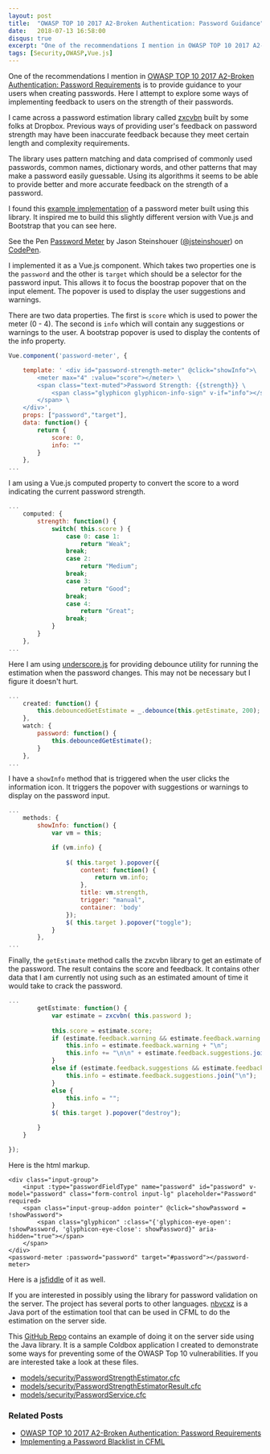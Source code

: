 ```yaml
---
layout: post
title:  "OWASP TOP 10 2017 A2-Broken Authentication: Password Guidance"
date:   2018-07-13 16:58:00
disqus: true
excerpt: "One of the recommendations I mention in OWASP TOP 10 2017 A2-Broken Authentication: Password Requirements is to provide guidance to your users when creating passwords. Here I attempt to explore some ways of implementing feedback to users on the strength of their passwords."
tags: [Security,OWASP,Vue.js]
---
```


One of the recommendations I mention in [OWASP TOP 10 2017 A2-Broken Authentication: Password Requirements](/2018/06/30/owasp-top-10-broken-authentication-password-requirements.html) is to provide guidance to your users when creating passwords. Here I attempt to explore some ways of implementing feedback to users on the strength of their passwords.

I came across a password estimation library called [zxcvbn](https://github.com/dropbox/zxcvbn) built by some folks at Dropbox. Previous ways of providing user's feedback on password strength may have been inaccurate feedback because they meet certain length and complexity requirements. 

The library uses pattern matching and data comprised of commonly used passwords, common names, dictionary words, and other patterns that may make a password easily guessable. Using its algorithms it seems to be able to provide better and more accurate feedback on the strength of a password.

I found this [example implementation](https://css-tricks.com/password-strength-meter/) of a password meter built using this library. It inspired me to build this slightly different version with Vue.js and Bootstrap that you can see here.

<p data-height="600" data-theme-id="0" data-slug-hash="YjPaKv" data-default-tab="result" data-user="jsteinshouer" data-embed-version="2" data-pen-title="Password Meter" class="codepen">See the Pen <a href="https://codepen.io/jsteinshouer/pen/YjPaKv/">Password Meter</a> by Jason Steinshouer (<a href="https://codepen.io/jsteinshouer">@jsteinshouer</a>) on <a href="https://codepen.io">CodePen</a>.</p>
<script async src="https://static.codepen.io/assets/embed/ei.js"></script>

I implemented it as a Vue.js component. Which takes two properties one is the `password` and the other is `target` which should be a selector for the password input. This allows it to focus the boostrap popover that on the input element. The popover is used to display the user suggestions and warnings.

There are two data properties. The first is `score` which is used to power the meter (0 - 4). The second is `info` which will contain any suggestions or warnings to the user. A bootstrap popover is used to display the contents of the info property.

```javascript
Vue.component('password-meter', {

    template: ' <div id="password-strength-meter" @click="showInfo">\
        <meter max="4" :value="score"></meter> \
        <span class="text-muted">Password Strength: {{strength}} \
            <span class="glyphicon glyphicon-info-sign" v-if="info"></span> \
        </span> \
    </div>',
    props: ["password","target"],
    data: function() {
        return {
            score: 0,
            info: ""
        }
    },
...
```

I am using a Vue.js computed property to convert the score to a word indicating the current password strength.


```javascript
...
    computed: {
        strength: function() {
            switch( this.score ) {
                case 0: case 1:
                    return "Weak";
                break;
                case 2:
                    return "Medium";
                break;
                case 3:
                    return "Good";
                break;
                case 4:
                    return "Great";
                break;
            }
        }
    },
...
```

Here I am using [underscore.js](https://underscorejs.org/) for providing debounce utility for running the estimation when the password changes. This may not be necessary but I figure it doesn't hurt. 

```javascript
...
    created: function() {
        this.debouncedGetEstimate = _.debounce(this.getEstimate, 200);
    },
    watch: {
        password: function() {
            this.debouncedGetEstimate();
        }
    },
...
```

I have a `showInfo` method that is triggered when the user clicks the information icon. It triggers the popover with suggestions or warnings to display on the password input. 

```javascript
...
    methods: {
        showInfo: function() {
            var vm = this;

            if (vm.info) {
            
                $( this.target ).popover({
                    content: function() {
                        return vm.info;
                    },
                    title: vm.strength,
                    trigger: "manual",
                    container: 'body'
                });
                $( this.target ).popover("toggle");
            }
        }, 
...
```

Finally, the `getEstimate` method calls the zxcvbn library to get an estimate of the password. The result contains the score and feedback. It contains other data that I am currently not using such as an estimated amount of time it would take to crack the password.

```javascript
...
        getEstimate: function() {
            var estimate = zxcvbn( this.password );
            
            this.score = estimate.score;
            if (estimate.feedback.warning && estimate.feedback.warning.length && this.score < 3) {
                this.info = estimate.feedback.warning + "\n";
                this.info += "\n\n" + estimate.feedback.suggestions.join("\n");
            }
            else if (estimate.feedback.suggestions && estimate.feedback.suggestions.length && this.score < 3) {
                this.info = estimate.feedback.suggestions.join("\n");
            }
            else {
                this.info = "";
            }
            $( this.target ).popover("destroy");

        }
    }

});
```

Here is the html markup.

```markup
<div class="input-group">
	<input :type="passwordFieldType" name="password" id="password" v-model="password" class="form-control input-lg" placeholder="Password" required>
	<span class="input-group-addon pointer" @click="showPassword = !showPassword">
		<span class="glyphicon" :class="{'glyphicon-eye-open': !showPassword, 'glyphicon-eye-close': showPassword}" aria-hidden="true"></span>
	</span>
</div>
<password-meter :password="password" target="#password"></password-meter>
```

Here is a [jsfiddle](http://jsfiddle.net/steinshouerj/r67e4fcj) of it as well. 

If you are interested in possibly using the library for password validation on the server. The project has several ports to other languages. [nbvcxz](https://github.com/GoSimpleLLC/nbvcxz) is a Java port of the estimation tool that can be used in CFML to do the estimation on the server side.

This [GitHub Repo](https://github.com/jsteinshouer/owasp-demo-cfml) contains an example of doing it on the server side using the Java library. It is a sample Coldbox application I created to demonstrate some ways for preventing some of the OWASP Top 10 vulnerabilities. If you are interested take a look at these files.

- [models/security/PasswordStrengthEstimator.cfc](https://github.com/jsteinshouer/owasp-demo-cfml/blob/master/models/security/PasswordStrengthEstimator.cfc)
- [models/security/PasswordStrengthEstimatorResult.cfc](https://github.com/jsteinshouer/owasp-demo-cfml/blob/master/models/security/PasswordStrengthEstimatorResult.cfc)
- [models/security/PasswordService.cfc](https://github.com/jsteinshouer/owasp-demo-cfml/blob/master/models/security/PasswordService.cfc)

### Related Posts

- [OWASP TOP 10 2017 A2-Broken Authentication: Password Requirements](/2018/06/30/owasp-top-10-broken-authentication-password-requirements.html)
- [Implementing a Password Blacklist in CFML](/2018/06/30/implementing-a-password-blacklist.html)


